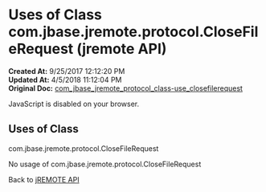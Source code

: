 # Uses of Class com.jbase.jremote.protocol.CloseFileRequest (jremote API)

**Created At:** 9/25/2017 12:12:20 PM  
**Updated At:** 4/5/2018 11:12:04 PM  
**Original Doc:** [com_jbase_jremote_protocol_class-use_closefilerequest](https://docs.jbase.com/39271-class-use/com_jbase_jremote_protocol_class-use_closefilerequest)  

<!--<br>    try {<br>        if (location.href.indexOf('is-external=true') == -1) {<br>            parent.document.title="Uses of Class com.jbase.jremote.protocol.CloseFileRequest (jremote   API)";<br>        }<br>    }<br>    catch(err) {<br>    }<br>//-->
JavaScript is disabled on your browser.



<!--<br>  allClassesLink = document.getElementById("allclasses\_navbar\_top");<br>  if(window==top) {<br>    allClassesLink.style.display = "block";<br>  }<br>  else {<br>    allClassesLink.style.display = "none";<br>  }<br>  //-->

## Uses of Class
com.jbase.jremote.protocol.CloseFileRequest

No usage of com.jbase.jremote.protocol.CloseFileRequest

Back to [jREMOTE API](com_jbase_jremote_package-summary)
